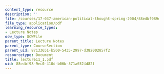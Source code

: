 ```yaml
---
content_type: resource
description: ''
file: /courses/17-037-american-political-thought-spring-2004/88edbf989ec0410db06b571a6524d82f_lecture11_1.pdf
file_type: application/pdf
learning_resource_types:
- Lecture Notes
ocw_type: OCWFile
parent_title: Lecture Notes
parent_type: CourseSection
parent_uid: 87133651-b560-5435-2997-d382002857f2
resourcetype: Document
title: lecture11_1.pdf
uid: 88edbf98-9ec0-410d-b06b-571a6524d82f
---
```

